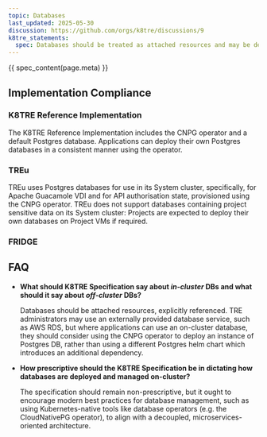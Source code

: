 ```yaml
---
topic: Databases
last_updated: 2025-05-30
discussion: https://github.com/orgs/k8tre/discussions/9
k8tre_statements:
  spec: Databases should be treated as attached resources and may be deployed on the cluster, or apps may connect to off-cluster databases.
---
```


{{ spec_content(page.meta) }}

## Implementation Compliance

### K8TRE Reference Implementation

The K8TRE Reference Implementation includes the CNPG operator and a default Postgres database. Applications can deploy their own Postgres databases in a consistent manner using the operator.

### TREu

TREu uses Postgres databases for use in its System cluster, specifically, for Apache Guacamole VDI and for API authorisation state, provisioned using the CNPG operator. TREu does not support databases containing project sensitive data on its System cluster: Projects are expected to deploy their own databases on Project VMs if required.

### FRIDGE

## FAQ

- **What should K8TRE Specification say about *in-cluster* DBs and what should it say about *off-cluster* DBs?**

   Databases should be attached resources, explicitly referenced. TRE administrators may use an externally provided database service, such as AWS RDS, but where applications can use an on-cluster database, they should consider using the CNPG operator to deploy an instance of Postgres DB, rather than using a different Postgres helm chart which introduces an additional dependency.

- **How prescriptive should the K8TRE Specification be in dictating how databases are deployed and managed on-cluster?**

   The specification should remain non-prescriptive, but it ought to encourage modern best practices for database management, such as using Kubernetes-native tools like database operators (e.g. the CloudNativePG operator), to align with a decoupled, microservices-oriented architecture.
